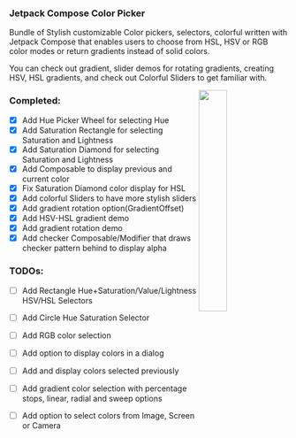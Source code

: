 ### Jetpack Compose Color Picker

Bundle of Stylish customizable Color pickers, selectors, colorful written with Jetpack Compose that
enables users to choose from HSL, HSV or RGB color modes or return gradients instead of solid 
colors.

You can check out gradient, slider demos for rotating gradients, creating HSV, HSL gradients,
and check out Colorful Sliders to get familiar with.

<img src="/./screenshots/intro.mp4" align="right" width="32%"/>

### Completed:

- [x] Add Hue Picker Wheel for selecting Hue
- [x] Add Saturation Rectangle for selecting Saturation and Lightness
- [x] Add Saturation Diamond for selecting Saturation and Lightness
- [x] Add Composable to display previous and current color
- [x] Fix Saturation Diamond color display for HSL
- [x] Add colorful Sliders to have more stylish sliders
- [x] Add gradient rotation option(GradientOffset)
- [x] Add HSV-HSL gradient demo
- [x] Add gradient rotation demo
- [x] Add checker Composable/Modifier that draws checker pattern behind to display alpha

### TODOs:

- [ ] Add Rectangle Hue+Saturation/Value/Lightness HSV/HSL Selectors
- [ ] Add Circle Hue Saturation Selector
- [ ] Add RGB color selection
- [ ] Add option to display colors in a dialog
- [ ] Add and display colors selected previously
- [ ] Add gradient color selection with percentage stops, linear, radial and sweep options
- [ ] Add option to select colors from Image, Screen or Camera


